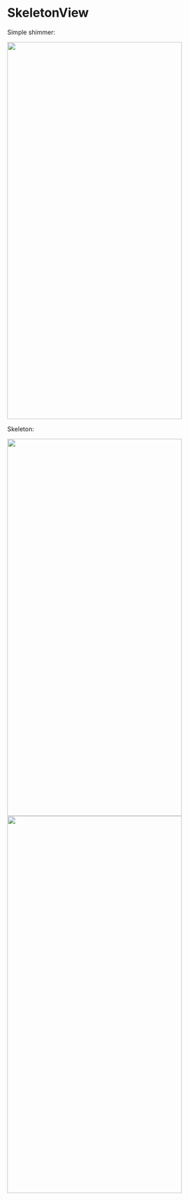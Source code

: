 # SkeletonView

Simple shimmer:

<img src="https://github.com/umino-learning/SkeletonView/blob/master/gifs/shimmer.gif" width="400" height="865" />



Skeleton:

<img src="https://github.com/umino-learning/SkeletonView/blob/master/gifs/ltr.gif" width="400" height="865" />
<img src="https://github.com/umino-learning/SkeletonView/blob/master/gifs/all.gif" width="400" height="865" />

